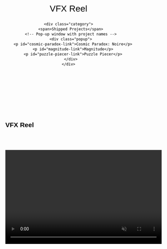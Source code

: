 <!DOCTYPE html>
<html lang="en">
<head>
  <meta charset="UTF-8">
  <meta name="viewport" content="width=device-width, initial-scale=1.0">
  <title>Portfolio</title>
  <style>
    body {
      background-image: url('images/cowboy2.jpg');
      background-repeat: no-repeat;
      background-attachment: fixed;
      background-size: cover;
      font-family: Arial, sans-serif;
      text-align: center;
      background-color 1s, color 1s;
      color: #000000;
    }

    /* Category Section */
    .categories {
      display: flex;
      justify-content: center;
      gap: 50px;
      font-size: 24px;
      margin-top: 50px;
      font-weight: bold;
      position: relative;
    }

    /* Category Base Style */
    .category {
      position: relative;
      cursor: pointer;
      padding-bottom: 5px;
      display: inline-block;
      padding: 10px 20px;
      transition: background-color 0.3s, color 0.3s;
    }

    /* Hover Animation for all Categories */
    .category:hover {
      font-size: 28px;
      transform: scale(1.1);
      color: gold;
      transition: all 0.3s ease;
    }

    .category::after {
      content: "";
      display: block;
      width: 100%;
      height: 2px;
      background-color: white;
      margin-top: 5px;
      transition: all 0.3s ease;
    }

    .category:hover::after {
      width: 100%;
      height: 4px;
      background-color: rgba(75, 114, 180, 1);
      position: absolute;
      bottom: 0;
      left: 0;
    }

    /* Dropdown Menu */
    .dropdown {
      position: absolute;
      left: 100%;
      top: 0;
      display: none;
      background-color: #4b72b4;
      padding: 10px;
      border-radius: 5px;
      width: 200px;
      text-align: left;
      margin-top: 10px;
    }

    .category:hover .dropdown {
      display: block;
    }

    .dropdown button {
      background-color: transparent;
      color: white;
      border: none;
      cursor: pointer;
      font-size: 18px;
      display: block;
      width: 100%;
      text-align: left;
      padding: 8px 0;
    }

    .dropdown button:hover {
      text-decoration: underline;
    }

    /* Project Sections */
    .project {
      display: none;
      margin-top: 50px;
      text-align: left;
      padding-left: 50px;
      padding-right: 50px;
    }

    .active {
      display: block;
    }

    /* Fine line for categories */
    .category {
      padding-bottom: 10px;
      font-size: 28px;
    }

    /* Style for VFX Reel */
    .project iframe, .project video {
      width: 500px;
      height: 300px;
      margin-top: 50px;
    }

    /* Style for the videos and text */
    .videos {
      display: flex;
      flex-wrap: wrap;
      justify-content: center;
    }

    .videos h4 {
      width: 100%;
      text-align: left;
      font-size: 30px;
      margin-left: 20px;
    }

    .videos h5 {
      width: 100%;
      text-align: left;
      font-size: 22px;
      margin-left: 20px;
    }

    .video-container {
      margin: 20px;
      display: flex;
      flex-direction: column;
      align-items: center;
    }

    .video-title-centered {
      margin-top: 10px;
      font-size: 15px;
      text-align: center;
    }

    /* Blue popup style */
    .popup {
      display: none;
      position: absolute;
      top: 100%;
      left: 50%;
      transform: translateX(-50%);
      background-color: #4b72b4;
      padding: 20px;
      color: white;
      font-size: 18px;
      border-radius: 5px;
      width: 200px;
      text-align: center;
      z-index: 10;
    }

    .category:hover .popup {
      display: block;
    }

    /* Hover Effect for Projects in Pop-up */
    .popup p {
      font-size: 20px;
      margin: 10px 0;
      transition: all 0.3s ease;
    }

    .popup p:hover {
      font-size: 24px;
      color: gold;
      transform: scale(1.1);
    }
  </style>
</head>
<body>

  <!-- Category Navigation -->
  <div class="categories">
    <div class="category" id="vfx-reel">
      <span>VFX Reel</span>
    </div>

    <div class="category">
      <span>Shipped Projects</span>
      <!-- Pop-up window with project names -->
      <div class="popup">
        <p id="cosmic-paradox-link">Cosmic Paradox: Noire</p>
        <p id="magnitude-link">Magnitude</p>
        <p id="puzzle-piecer-link">Puzzle Piecer</p>
      </div>
    </div>
  </div>

  <!-- Project Sections -->
  <!-- VFX Reel Section (Default) -->
  <div id="vfx-reel-project" class="project active">
    <br><br><br><br><br><br>
    <h2>VFX Reel</h2>
    <video width="500" height="300" controls muted>
      <source src="videos/FxReel.mp4" type="video/mp4">
      Your browser does not support the video tag.
    </video>
  </div>

  <!-- Cosmic Paradox Section -->
  <div id="cosmic-paradox" class="project">
    <h1>Cosmic Paradox: Noire</h1>
    <ul>
    <strong>
      <li>VFX: Created UI effects and the majority of in-game visual effects</li>
      <li>Background Design: Designed and developed backgrounds</li>
      <li>Optimization: Collaborated with programmers to optimize performance and resolve graphic issues for PC and PlayStation ports</li>
      <li>Visual Identity: Developed the game’s overall visual identity, ensuring consistency across all visual elements</li></strong>
      <br><br><br>
    </ul>
    <h2>Level Backgrounds</h2>
    <div class="video-container">
      <video controls muted>
        <source src="videos/Noire/LevelDesign_01.mp4" type="video/mp4">
      </video>
      <h5 class="video-title-centered">First Level Design</h5>
    </div>
    <div class="video-container">
      <video controls muted>
        <source src="videos/Noire/LevelDesign_02.mp4" type="video/mp4">
      </video>
      <h5 class="video-title-centered">Second Level Design</h5>
    </div>
    <div class="video-container">
      <video controls muted>
        <source src="videos/Noire/LevelDesign_03.mp4" type="video/mp4">
      </video>
      <h5 class="video-title-centered">Third Level Design</h5>
    </div>
    <h2>VFX</h2>
    <div class="video-container">
      <video controls muted>
        <source src="videos/Noire/Rampage.mp4" type="video/mp4">
      </video>
      <h5 class="video-title-centered">Rampage VFX</h5>
    </div>
    <div class="video-container">
      <video controls muted>
        <source src="videos/Noire/ShieldVFX.mp4" type="video/mp4">
      </video>
      <h5 class="video-title-centered">Shield VFX</h5>
    </div>
    <div class="video-container">
      <video controls muted>
        <source src="videos/Noire/UIVFX_01.mp4" type="video/mp4">
      </video>
      <h5 class="video-title-centered">UI fx</h5>
    </div>
    <div class="video-container">
      <video controls muted>
        <source src="videos/Noire/UIVFX_02.mp4" type="video/mp4">
      </video>
      <h5 class="video-title-centered">UI fx(02)</h5>
    </div>
    <br><br>
    <h2>Splash Screen</h2>
    <div class="video-container">
      <video controls muted>
        <source src="videos/Noire/SplashScreen_vfx.mp4" type="video/mp4">
      </video>
    </div>
    <br><br>
    <h2>Text Transition</h2>
    <div class="video-container">
      <video controls muted>
        <source src="videos/Noire/Text_vfx.mp4" type="video/mp4">
      </video>
    </div>
  </div>

  <!-- Magnitude Section -->
  <div id="magnitude" class="project">
  <ul>
      <strong><li>I managed all art-related aspects of the game, from concept development and environment design to VFX, and overall visual identity.</li></strong>
    </ul>
          <br><br><br>
    <h2>Magnitude</h2>
    <div class="video-container">
      <video controls muted>
        <source src="videos/Magnitude/Shield.mp4" type="video/mp4">
      </video>
      <h5 class="video-title-centered">Shield</h5>
    </div>
    <div class="video-container">
      <video controls muted>
        <source src="videos/Magnitude/Background.mp4" type="video/mp4">
      </video>
      <h5 class="video-title-centered">Background</h5>
    </div>
  </div>
<!-- Puzzle Piecer Section -->
  <div id="puzzle-piecer" class="project">
    <h1>Puzzle Piecer</h1>
    <ul>
      <strong><li>I contributed to the game's puzzle art and handled all VFX, ensuring engaging visuals and smooth integration within the gameplay.</li></strong>
      <br><br><br>
    </ul>
    <video width="500" height="300" controls muted>
      <source src="videos/PuzzlePiecer/PuzzlePiecer.mp4" type="video/mp4">
      Your browser does not support the video tag.
    </video>
    <h2>2D Art</h2>
    <div class="video-container">
      <img src="videos/PuzzlePiecer/Ship.png" alt="Ship" width="500">
      <h5 class="video-title-centered">Ship</h5>
    </div>
    <div class="video-container">
      <img src="videos/PuzzlePiecer/Treasure.png" alt="Treasure" width="500">
      <h5 class="video-title-centered">Treasure</h5>
    </div>
    <div class="video-container">
      <img src="videos/PuzzlePiecer/WreckedShip.png" alt="Wrecked Ship" width="500">
      <h5 class="video-title-centered">Wrecked Ship</h5>
    </div>
    <div class="video-container">
      <img src="videos/PuzzlePiecer/Guys.png" alt="Guys" width="500">
      <h5 class="video-title-centered">Guys</h5>
    </div>
    <div class="video-container">
      <img src="videos/PuzzlePiecer/02_this.png" alt="02_this" width="500">
      <h5 class="video-title-centered">02_this</h5>
    </div>
  </div>

  <script>
    // When clicking on VFX Reel, show only the VFX Reel project.
    document.getElementById('vfx-reel').addEventListener('click', function() {
      document.getElementById('vfx-reel-project').classList.add('active');
      document.getElementById('cosmic-paradox').classList.remove('active');
      document.getElementById('magnitude').classList.remove('active');
      document.getElementById('puzzle-piecer').classList.remove('active');
    });

    // When clicking on Cosmic Paradox, show only the Cosmic Paradox project.
    document.getElementById('cosmic-paradox-link').addEventListener('click', function() {
      document.getElementById('vfx-reel-project').classList.remove('active');
      document.getElementById('cosmic-paradox').classList.add('active');
      document.getElementById('magnitude').classList.remove('active');
      document.getElementById('puzzle-piecer').classList.remove('active');
    });

    // When clicking on Magnitude, show only the Magnitude project.
    document.getElementById('magnitude-link').addEventListener('click', function() {
      document.getElementById('vfx-reel-project').classList.remove('active');
      document.getElementById('cosmic-paradox').classList.remove('active');
      document.getElementById('magnitude').classList.add('active');
      document.getElementById('puzzle-piecer').classList.remove('active');
    });

    // When clicking on Puzzle Piecer, show only the Puzzle Piecer project.
    document.getElementById('puzzle-piecer-link').addEventListener('click', function() {
      document.getElementById('vfx-reel-project').classList.remove('active');
      document.getElementById('cosmic-paradox').classList.remove('active');
      document.getElementById('magnitude').classList.remove('active');
      document.getElementById('puzzle-piecer').classList.add('active');
    });
  </script>
</body>
</html>
